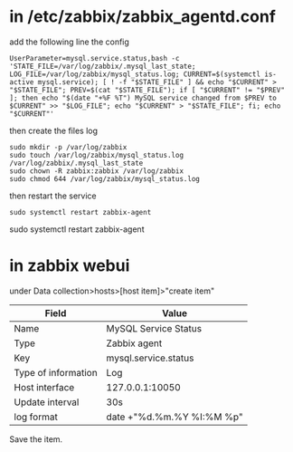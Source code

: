 # in /etc/zabbix/zabbix_agentd.conf
add the following line the config
```
UserParameter=mysql.service.status,bash -c 'STATE_FILE=/var/log/zabbix/.mysql_last_state; LOG_FILE=/var/log/zabbix/mysql_status.log; CURRENT=$(systemctl is-active mysql.service); [ ! -f "$STATE_FILE" ] && echo "$CURRENT" > "$STATE_FILE"; PREV=$(cat "$STATE_FILE"); if [ "$CURRENT" != "$PREV" ]; then echo "$(date "+%F %T") MySQL service changed from $PREV to $CURRENT" >> "$LOG_FILE"; echo "$CURRENT" > "$STATE_FILE"; fi; echo "$CURRENT"'
```
then create the files log
```
sudo mkdir -p /var/log/zabbix
sudo touch /var/log/zabbix/mysql_status.log /var/log/zabbix/.mysql_last_state
sudo chown -R zabbix:zabbix /var/log/zabbix
sudo chmod 644 /var/log/zabbix/mysql_status.log
```
then restart the service
```
sudo systemctl restart zabbix-agent
```
sudo systemctl restart zabbix-agent
# in zabbix webui
under Data collection>hosts>[host item]>"create item"

|Field|Value|
|---------------------------------------------------|----|
|Name	                  | MySQL Service Status      |
|Type                 	| Zabbix agent              |
|Key	                  | mysql.service.status      |
|Type of information	  | Log                       |
|Host interface         | 127.0.0.1:10050           |
|Update interval	      | 30s                       |
|log format             |	date +"%d.%m.%Y %I:%M %p" |

Save the item.
